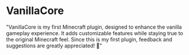 # VanillaCore

"VanillaCore is my first Minecraft plugin, designed to enhance the vanilla gameplay experience. It adds customizable features while staying true to the original Minecraft feel. Since this is my first plugin, feedback and suggestions are greatly appreciated! 🙌"
